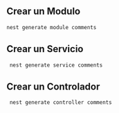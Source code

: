 ## Crear un Modulo

```sh
nest generate module comments
```

## Crear un Servicio

```sh
 nest generate service comments
```

## Crear un Controlador

```sh
 nest generate controller comments
```